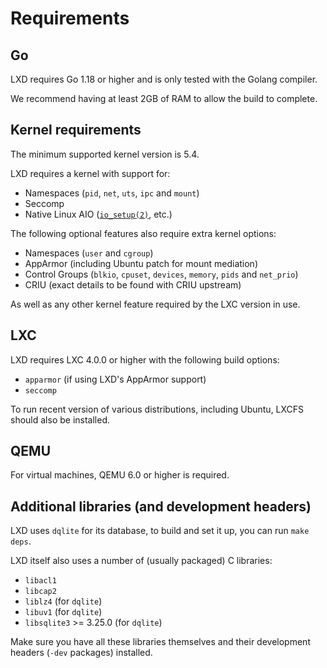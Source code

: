 # Requirements
## Go
LXD requires Go 1.18 or higher and is only tested with the Golang compiler.

We recommend having at least 2GB of RAM to allow the build to complete.

## Kernel requirements
The minimum supported kernel version is 5.4.

LXD requires a kernel with support for:

 * Namespaces (`pid`, `net`, `uts`, `ipc` and `mount`)
 * Seccomp
 * Native Linux AIO
   ([`io_setup(2)`](https://man7.org/linux/man-pages/man2/io_setup.2.html), etc.)

The following optional features also require extra kernel options:

 * Namespaces (`user` and `cgroup`)
 * AppArmor (including Ubuntu patch for mount mediation)
 * Control Groups (`blkio`, `cpuset`, `devices`, `memory`, `pids` and `net_prio`)
 * CRIU (exact details to be found with CRIU upstream)

As well as any other kernel feature required by the LXC version in use.

## LXC
LXD requires LXC 4.0.0 or higher with the following build options:

 * `apparmor` (if using LXD's AppArmor support)
 * `seccomp`

To run recent version of various distributions, including Ubuntu, LXCFS
should also be installed.

## QEMU
For virtual machines, QEMU 6.0 or higher is required.

## Additional libraries (and development headers)
LXD uses `dqlite` for its database, to build and set it up, you can
run `make deps`.

LXD itself also uses a number of (usually packaged) C libraries:

 - `libacl1`
 - `libcap2`
 - `liblz4` (for `dqlite`)
 - `libuv1` (for `dqlite`)
 - `libsqlite3` >= 3.25.0 (for `dqlite`)

Make sure you have all these libraries themselves and their development
headers (`-dev` packages) installed.
